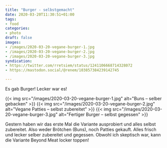 ```yaml
---
title: "Burger - selbstgemacht"
date: 2020-03-20T11:30:51+01:00
tags:
- food
categories:
- photo
draft: false
images:
- /images/2020-03-20-vegane-burger-1.jpg
- /images/2020-03-20-vegane-burger-2.jpg
- /images/2020-03-20-vegane-burger-3.jpg
syndication:
- https://twitter.com/rretsiem/status/1241106668714328072
- https://mastodon.social/@renem/103857384239142745

---
```

Es gab Burger! Lecker war es!

{{< img src="/images/2020-03-20-vegane-burger-1.jpg" alt="Buns – selber gebacken" >}}
{{< img src="/images/2020-03-20-vegane-burger-2.jpg" alt="Vegane Patties –  selbst zubereitet" >}}
{{< img src="/images/2020-03-20-vegane-burger-3.jpg" alt="Fertiger Burger – selbst gegessen" >}}

Gestern haben wir das erste Mal die Variante ausprobiert und alles selbst zubereitet. Also weder Brötchen (Buns), noch Patties gekauft. Alles frisch und lecker selber zubereitet und gegessen. Obwohl ich skeptisch war, kann die Variante Beyond Meat locker toppen!

<!--more-->
